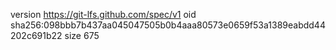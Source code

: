 version https://git-lfs.github.com/spec/v1
oid sha256:098bbb7b437aa045047505b0b4aaa80573e0659f53a1389eabdd44202c691b22
size 675
